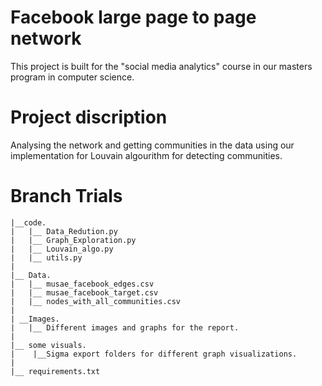 # Facebook large page to page network

This project is built for the "social media analytics" course in our masters program in computer science.

# Project discription
Analysing the network and getting communities in the data using our implementation for Louvain algourithm for detecting communities.


# Branch Trials
    |__code.
    |   |__ Data_Redution.py
    |   |__ Graph_Exploration.py
    |   |__ Louvain_algo.py
    |   |__ utils.py
    |
    |__ Data.
    |   |__ musae_facebook_edges.csv
    |   |__ musae_facebook_target.csv
    |   |__ nodes_with_all_communities.csv
    |
    | __Images.
    |   |__ Different images and graphs for the report.
    |
    |__ some visuals.
    |    |__Sigma export folders for different graph visualizations.
    |
    |__ requirements.txt




